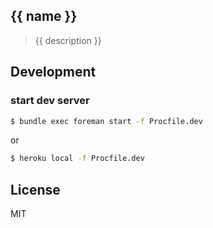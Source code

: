 {{ name }}
----
> {{ description }}


## Development
### start dev server
```bash
$ bundle exec foreman start -f Procfile.dev
```
or
```bash
$ heroku local -f Procfile.dev
```

## License
MIT
